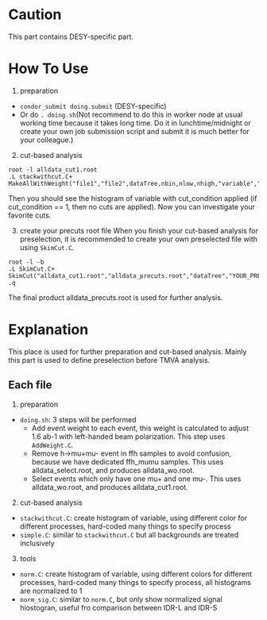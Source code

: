 # Caution
This part contains DESY-specific part.

# How To Use
1. preparation
- `condor_submit doing.submit` (DESY-specific)
- Or do `. doing.sh`(Not recommend to do this in worker node at usual working time because it takes long time. Do it in lunchtime/midnight or create your own job submission script and submit it is much better for your colleague.)

2. cut-based analysis
```
root -l alldata_cut1.root
.L stackwithcut.C+
MakeAllWithWeight("file1","file2",dataTree,nbin,nlow,nhigh,"variable","cut_condition")
```
Then you should see the histogram of variable with cut_condition applied (if cut_condition == 1, then no cuts are applied).
Now you can investigate your favorite cuts.

3. create your precuts root file
When you finish your cut-based analysis for preselection, it is recommended to create your own preselected file with using `SkimCut.C`.
```
root -l -b
.L SkimCut.C+
SkimCut("alldata_cut1.root","alldata_precuts.root","dataTree","YOUR_PRESELECTION_CUTS")
.q
```
The final product alldata_precuts.root is used for further analysis.

# Explanation
This place is used for further preparation and cut-based analysis.
Mainly this part is used to define preselection before TMVA analysis.

## Each file
1. preparation
- `doing.sh`: 3 steps will be performed
  - Add event weight to each event, this weight is calculated to adjust 1.6 ab-1 with left-handed beam polarization. This step uses `AddWeight.C`.
  - Remove h->mu+mu- event in ffh samples to avoid confusion, because we have dedicated ffh_mumu samples. This uses alldata_select.root, and produces alldata_wo.root.
  - Select events which only have one mu+ and one mu-. This uses alldata_wo.root, and produces alldata_cut1.root.
2. cut-based analysis
- `stackwithcut.C`: create histogram of variable, using different color for different processes, hard-coded many things to specify process
- `simple.C`: similar to `stackwithcut.C` but all backgrounds are treated inclusively
3. tools
- `norm.C`: create histogram of variable, using different colors for different processes, hard-coded many things to specify process, all histograms are normalized to 1
- `norm_sig.C`: similar to `norm.C`, but only show normalized signal hiostogran, useful fro comparison between IDR-L and IDR-S